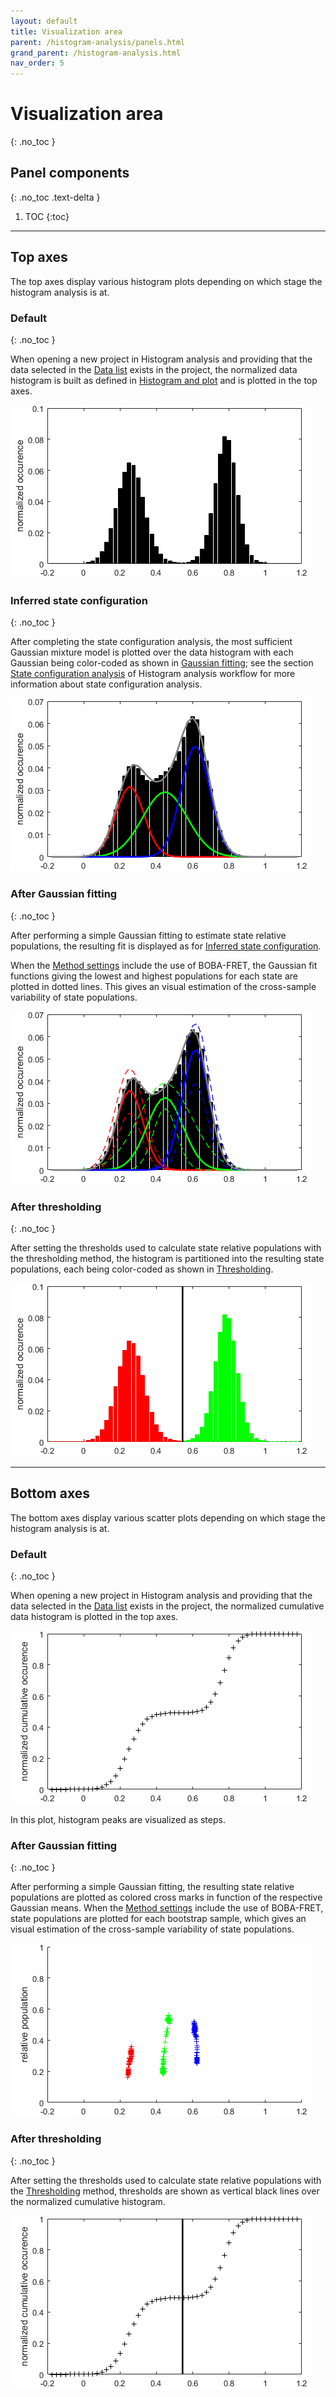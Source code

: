 ```yaml
---
layout: default
title: Visualization area
parent: /histogram-analysis/panels.html
grand_parent: /histogram-analysis.html
nav_order: 5
---
```


# Visualization area
{: .no_toc }

## Panel components
{: .no_toc .text-delta }

1. TOC
{:toc}


---

## Top axes

The top axes display various histogram plots depending on which stage the histogram analysis is at.


### Default
{: .no_toc }

When opening a new project in Histogram analysis and providing that the data selected in the
[Data list](panel-histogram-and-plot.html#data-list) exists in the project, the normalized data histogram is built as defined in 
[Histogram and plot](panel-histogram-and-plot.html) and is plotted in the top axes.

<img src="../../assets/images/gui/HA-area-visualization-top-default.png" style="max-width:482px;">


### Inferred state configuration
{: .no_toc }

After completing the state configuration analysis, the most sufficient Gaussian mixture model is plotted over the data histogram with each Gaussian being color-coded as shown in 
[Gaussian fitting](panel-state-populations#gaussian-fitting); see the section
[State configuration analysis](../workflow.html#determine-the-most-sufficient-state-configuration) of Histogram analysis workflow for more information about state configuration analysis.

<img src="../../assets/images/gui/HA-area-visualization-top-gaussian.png" style="max-width:482px;">


### After Gaussian fitting
{: .no_toc }

After performing a simple Gaussian fitting to estimate state relative populations, the resulting fit is displayed as for 
[Inferred state configuration](#inferred-state-configuration).

When the 
[Method settings](panel-state-populations.html#method-settings) include the use of BOBA-FRET, the Gaussian fit functions giving the lowest and highest populations for each state are plotted in dotted lines. 
This gives an visual estimation of the cross-sample variability of state populations.

<img src="../../assets/images/gui/HA-area-visualization-top-gaussian-boba.png" style="max-width:482px;">


### After thresholding
{: .no_toc }

After setting the thresholds used to calculate state relative populations with the thresholding method, the histogram is partitioned into the resulting state populations, each being color-coded as shown in 
[Thresholding](panel-state-populations#thresholding).

<img src="../../assets/images/gui/HA-area-visualization-top-threshold.png" style="max-width:482px;">


---

## Bottom axes

The bottom axes display various scatter plots depending on which stage the histogram analysis is at.

### Default
{: .no_toc }

When opening a new project in Histogram analysis and providing that the data selected in the
[Data list](panel-histogram-and-plot.html#data-list) exists in the project, the normalized cumulative data histogram is plotted in the top axes.

<img src="../../assets/images/gui/HA-area-visualization-bottom-default.png" style="max-width:482px;">

In this plot, histogram peaks are visualized as steps.


### After Gaussian fitting
{: .no_toc }

After performing a simple Gaussian fitting, the resulting state relative populations are plotted as colored cross marks in function of the respective Gaussian means.
When the 
[Method settings](panel-state-populations.html#method-settings) include the use of BOBA-FRET, state populations are plotted for each bootstrap sample, which gives an visual estimation of the cross-sample variability of state populations.

<img src="../../assets/images/gui/HA-area-visualization-bottom-gaussian-boba.png" style="max-width:482px;">


### After thresholding
{: .no_toc }

After setting the thresholds used to calculate state relative populations with the 
[Thresholding](panel-state-populations#thresholding) method, thresholds are shown as vertical black lines over the normalized cumulative histogram.

<img src="../../assets/images/gui/HA-area-visualization-bottom-threshold.png" style="max-width:482px;">



